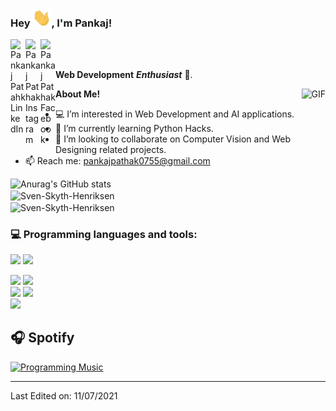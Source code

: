 <h3 title="hehhe"> Hey <img src="https://raw.githubusercontent.com/KevinPatel04/KevinPatel04/master/Hi.gif" width="30px">, I'm Pankaj!</h3>

<a href="https://www.linkedin.com/in/pankaj-pathak-641977173/">
  <img align="left" alt="Pankaj Patahk LinkedIn" width="24px" src="https://cdn.jsdelivr.net/npm/simple-icons@v3/icons/linkedin.svg" />
</a>
<a href="https://www.instagram.com/pankaj.pathak18/">
  <img align="left" alt="Pankaj Pathak Instagram" width="24px" src="https://cdn.jsdelivr.net/npm/simple-icons@v3/icons/instagram.svg" />
</a>
<a href="https://www.facebook.com/pathak.pankaj.31/">
  <img align="left" alt="Pankaj Pathak Facebook" width="24px" src="https://cdn.jsdelivr.net/npm/simple-icons@v3/icons/facebook.svg" />
</a>





<br />
<br />

**Web Development** ***Enthusiast*** 🚀.
 

  <img align="right" alt="GIF" src="https://i.pinimg.com/originals/e4/26/70/e426702edf874b181aced1e2fa5c6cde.gif" />

**About Me!**

- 💻 I’m interested in Web Development and AI applications.
- 🌱 I’m currently learning Python Hacks.
- 💞️ I’m looking to collaborate on Computer Vision and Web Designing related projects.
- 📫 Reach me: pankajpathak0755@gmail.com




![Anurag's GitHub stats](https://github-readme-stats.vercel.app/api?username=PankajPathak18&show_icons=true&theme=radical)
<br>
<img align="center" src="https://github-readme-streak-stats.herokuapp.com/?user=PankajPathak18&count_private=true&theme=radical" alt="Sven-Skyth-Henriksen" />
<br>
<img align="center" width=500 src="https://github-readme-stats.vercel.app/api/top-langs/?username=PankajPathak18&count_private=true&theme=radical" alt="Sven-Skyth-Henriksen" />

### :computer: Programming languages and tools: 
<p>

<code><img width="10%" src="https://www.vectorlogo.zone/logos/html/html-ar21.svg"></code>
<code><img width="10%" src="https://www.vectorlogo.zone/logos/python/python-ar21.svg"></code>
<!--Include sklearn-->  
<code><img width="10%" src="https://www.vectorlogo.zone/logos/php/php-ar21.svg"></code>
<code><img width="10%" src="https://www.vectorlogo.zone/logos/css/css-ar21.svg"></code>
<br />
<code><img width="10%" src="https://www.vectorlogo.zone/logos/opencv/opencv-ar21.svg"></code>
<code><img width="10%" src="https://www.vectorlogo.zone/logos/git-scm/git-scm-ar21.svg"></code>
<br />
<code><img width="10%" src="https://www.vectorlogo.zone/logos/mysql/mysql-ar21.svg"></code> 
</p>


## :headphones: Spotify

[![Programming Music](https://img.shields.io/badge/Programming%20Music-%231DB954.svg?&style=for-the-badge&logo=spotify&logoColor=white)](https://open.spotify.com/playlist/5acZuTakrvkqnvnF2StyXd?si=a2fcfa76abcf428f)

----
Last Edited on: 11/07/2021
